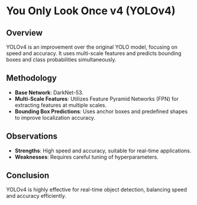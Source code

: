 # You Only Look Once v4 (YOLOv4)

## Overview
YOLOv4 is an improvement over the original YOLO model, focusing on speed and accuracy. It uses multi-scale features and predicts bounding boxes and class probabilities simultaneously.

## Methodology
- **Base Network**: DarkNet-53.
- **Multi-Scale Features**: Utilizes Feature Pyramid Networks (FPN) for extracting features at multiple scales.
- **Bounding Box Predictions**: Uses anchor boxes and predefined shapes to improve localization accuracy.

## Observations
- **Strengths**: High speed and accuracy, suitable for real-time applications.
- **Weaknesses**: Requires careful tuning of hyperparameters.

## Conclusion
YOLOv4 is highly effective for real-time object detection, balancing speed and accuracy efficiently.
